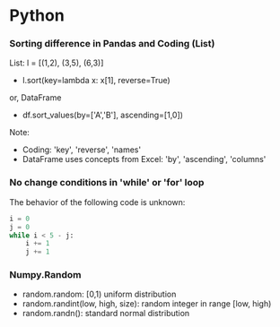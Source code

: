 Python
==========

### Sorting difference in Pandas and Coding (List)

List: l = [(1,2), (3,5), (6,3)]

  - l.sort(key=lambda x: x[1], reverse=True)

or, DataFrame  
  
  - df.sort_values(by=['A','B'], ascending=[1,0])
  
Note:

  - Coding: 'key', 'reverse', 'names'
  - DataFrame uses concepts from Excel: 'by', 'ascending', 'columns'
  
### No change conditions in 'while' or 'for' loop

The behavior of the following code is unknown:

```python
i = 0
j = 0
while i < 5 - j:
    i += 1
	j += 1
```

### Numpy.Random

  - random.random: [0,1) uniform distribution
  - random.randint(low, high, size): random integer in range [low, high) 
  - random.randn(): standard normal distribution 